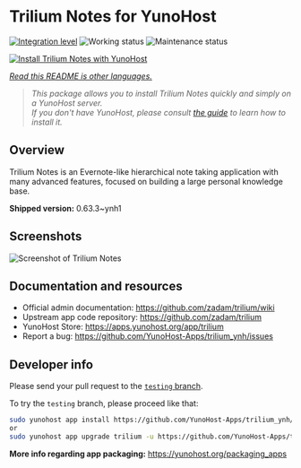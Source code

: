 <!--
N.B.: This README was automatically generated by <https://github.com/YunoHost/apps/tree/master/tools/readme_generator>
It shall NOT be edited by hand.
-->

# Trilium Notes for YunoHost

[![Integration level](https://dash.yunohost.org/integration/trilium.svg)](https://dash.yunohost.org/appci/app/trilium) ![Working status](https://ci-apps.yunohost.org/ci/badges/trilium.status.svg) ![Maintenance status](https://ci-apps.yunohost.org/ci/badges/trilium.maintain.svg)

[![Install Trilium Notes with YunoHost](https://install-app.yunohost.org/install-with-yunohost.svg)](https://install-app.yunohost.org/?app=trilium)

*[Read this README is other languages.](./ALL_README.md)*

> *This package allows you to install Trilium Notes quickly and simply on a YunoHost server.*  
> *If you don't have YunoHost, please consult [the guide](https://yunohost.org/install) to learn how to install it.*

## Overview

Trilium Notes is an Evernote-like hierarchical note taking application with many advanced features, focused on building a large personal knowledge base.


**Shipped version:** 0.63.3~ynh1

## Screenshots

![Screenshot of Trilium Notes](./doc/screenshots/screenshot.png)

## Documentation and resources

- Official admin documentation: <https://github.com/zadam/trilium/wiki>
- Upstream app code repository: <https://github.com/zadam/trilium>
- YunoHost Store: <https://apps.yunohost.org/app/trilium>
- Report a bug: <https://github.com/YunoHost-Apps/trilium_ynh/issues>

## Developer info

Please send your pull request to the [`testing` branch](https://github.com/YunoHost-Apps/trilium_ynh/tree/testing).

To try the `testing` branch, please proceed like that:

```bash
sudo yunohost app install https://github.com/YunoHost-Apps/trilium_ynh/tree/testing --debug
or
sudo yunohost app upgrade trilium -u https://github.com/YunoHost-Apps/trilium_ynh/tree/testing --debug
```

**More info regarding app packaging:** <https://yunohost.org/packaging_apps>
